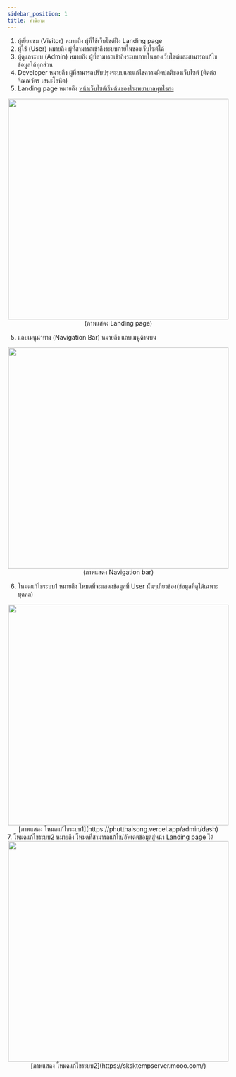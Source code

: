 ```yaml
---
sidebar_position: 1
title: คำนิยาม
---
```


1. ผู้เยี่ยมชม (Visitor) หมายถึง ผู้ที่ใช้เว็บไซต์ฝั่ง Landing page
2. ผู้ใช้ (User) หมายถึง ผู้ที่สามารถเข้าถึงระบบภายในของเว็บไซต์ได้
3. ผู้ดูแลระบบ (Admin) หมายถึง ผู้ที่สามารถเข้าถึงระบบภายในของเว็บไซต์และสามารถแก้ไขข้อมูลได้ทุกส่วน
4. Developer หมายถึง ผู้ที่สามารถปรับปรุงระบบและแก้ไขความผิดปกติของเว็บไซต์ (ติดต่อ จิณณวัตร เสนะโลหิต)
5. Landing page หมายถึง [หน้าเว็บไซต์เริ่มต้นของโรงพยาบาลพุทไธสง](https://phutthaisong.vercel.app/)
<center>
<img src="/img/landing_page.jpg" width="500" />
</center>
<center>
(ภาพแสดง Landing page)
</center>

5. แถบเมนูนำทาง (Navigation Bar) หมายถึง แถบเมนูด้านบน
<center>
<img src="/img/navigation_bar.jpg" width="500" />
</center>
<center>
(ภาพแสดง Navigation bar)
</center>

6. โหมดแก้ไขระบบ1 หมายถึง โหมดที่จะแสดงข้อมูลที่ User นั้นๆเกี่ยวข้อง(ข้อมูลที่ดูได้เฉพาะบุคคล)
<center>
<img src="/img/edit1.jpg" width="500" />
</center>
<center>
[ภาพแสดง โหมดแก้ไขระบบ1](https://phutthaisong.vercel.app/admin/dash)
</center>
7. โหมดแก้ไขระบบ2 หมายถึง โหมดที่สามารถแก้ไข/อัพเดตข้อมูลสู่หน้า Landing page ได้ 
<center>
<img src="/img/edit2.jpg" width="500" />
</center>
<center>
[ภาพแสดง โหมดแก้ไขระบบ2](https://sksktempserver.mooo.com/)
</center>

